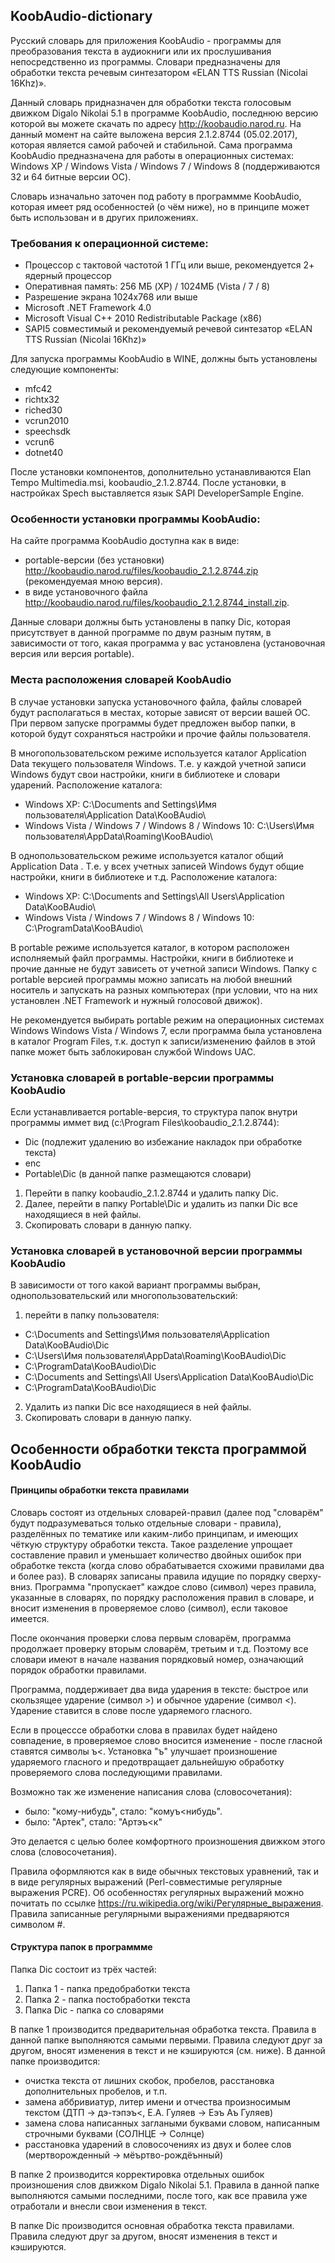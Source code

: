 ## KoobAudio-dictionary
Русский словарь для приложения KoobAudio - программы для преобразования текста в аудиокниги или их прослушивания непосредственно из программы. Словари предназначены для обработки текста речевым синтезатором «ELAN TTS Russian (Nicolai 16Khz)».

Данный словарь придназначен для обработки текста голосовым движком Digalo Nikolai 5.1 в программе KoobAudio, последнюю версию которой вы можете скачать по адресу http://koobaudio.narod.ru.
На данный момент на сайте выложена версия 2.1.2.8744 (05.02.2017), которая является самой рабочей и стабильной.
Сама программа KoobAudio предназначена для работы в операционных системах: Windows XP / Windows Vista / Windows 7 / Windows 8 (поддерживаются 32 и 64 битные версии ОС).

Словарь изначально заточен под работу в программме KoobAudio, которая имеет ряд особенностей (о чём ниже), но в принципе может быть использован и в других приложениях.

### Требования к операционной системе:
 - Процессор с тактовой частотой 1 ГГц или выше, рекомендуется 2+ ядерный процессор
 - Оперативная память: 256 МБ (XP) / 1024МБ (Vista / 7 / 8)
 - Разрешение экрана 1024x768 или выше
 - Microsoft .NET Framework 4.0
 - Microsoft Visual C++ 2010 Redistributable Package (x86)
 - SAPI5 совместимый и рекомендуемый речевой синтезатор «ELAN TTS Russian (Nicolai 16Khz)»
 
Для запуска программы  KoobAudio в WINE, должны быть установлены следующие компоненты:
- mfc42
- richtx32
- riched30
- vcrun2010
- speechsdk
- vcrun6
- dotnet40

После установки компонентов, дополнительно устанавливаются Elan Tempo Multimedia.msi, koobaudio_2.1.2.8744. После установки, в настройках Spech выставляется язык SAPI DeveloperSample Engine.

 ### Особенности установки программы KoobAudio:
На сайте программа KoobAudio доступна как в виде:
- portable-версии (без установки) http://koobaudio.narod.ru/files/koobaudio_2.1.2.8744.zip (рекомендуемая мною версия).
- в виде установочного файла http://koobaudio.narod.ru/files/koobaudio_2.1.2.8744_install.zip.

Данные словари должны быть установлены в папку Dic, которая присутствует в данной программе по двум разным путям, в зависимости от того, какая программа у вас установлена (установочная версия или версия portable).

### Места расположения словарей KoobAudio
В случае установки запуска установочного файла, файлы словарей будут располагаться в местах, которые зависят от версии вашей ОС.
При первом запуске программы будет предложен выбор папки, в которой будут сохраняться настройки и прочие файлы пользователя.

В многопользовательском режиме используется каталог Application Data текущего пользователя Windows. Т.е. у каждой учетной записи Windows будут свои настройки, книги в библиотеке и словари ударений.
Расположение каталога:
-  Windows XP:		C:\Documents and Settings\Имя пользователя\Application Data\KooBAudio\
-  Windows Vista / Windows 7 /  Windows 8 /  Windows 10:	С:\Users\Имя пользователя\AppData\Roaming\KooBAudio\

В однопользовательском режиме используется каталог общий Application Data . Т.е. у всех учетных записей Windows будут общие настройки, книги в библиотеке и т.д.
Расположение каталога:
- Windows XP:	C:\Documents and Settings\All Users\Application Data\KooBAudio\
- Windows Vista / Windows 7 /  Windows 8 /  Windows 10:			С:\ProgramData\KooBAudio\

 В portable режиме используется каталог, в котором расположен исполняемый файл программы. Настройки, книги в библиотеке и прочие данные не будут зависеть от учетной записи Windows. Папку с portable версией программы можно записать на любой внешний носитель и запускать на разных компьютерах (при условии, что на них установлен .NET Framework и нужный голосовой движок).

Не рекомендуется выбирать portable режим на операционных системах Windows Windows Vista / Windows 7, если программа была установлена в каталог Program Files, т.к. доступ к записи/изменению файлов в этой папке может быть заблокирован службой Windows UAC.

### Установка словарей в portable-версии программы KoobAudio 
Если устанавливается portable-версия, то структура папок внутри программы иммет вид (c:\\Program Files\koobaudio_2.1.2.8744\):
- Dic (подлежит удалению во избежание накладок при обработке текста)
- enc
- Portable\Dic (в данной папке размещаются словари)
1. Перейти в папку koobaudio_2.1.2.8744 и удалить папку Dic.
2. Далее, перейти в папку Portable\Dic и удалить из папки Dic все находящиеся в ней файлы.
3. Скопировать словари в данную папку. 

### Установка словарей в установочной версии программы KoobAudio
В зависимости от того какой вариант программы выбран, однопользовательский или многопользовательский:
1. перейти в папку пользователя:
 - C:\Documents and Settings\Имя пользователя\Application Data\KooBAudio\Dic
 - С:\Users\Имя пользователя\AppData\Roaming\KooBAudio\Dic
 - C:\ProgramData\KooBAudio\Dic
 - C:\Documents and Settings\All Users\Application Data\KooBAudio\Dic
 - С:\ProgramData\KooBAudio\Dic
 2. Удалить из папки Dic все находящиеся в ней файлы.
 3. Скопировать словари в данную папку. 
 
 ## Особенности обработки текста программой KoobAudio
 #### Принципы обработки текста правилами
 Словарь состоят из отдельных словарей-правил (далее под "словарём" будут подразумеваться только отдельные словари - правила), разделённых по тематике или каким-либо принципам, и имеющих чёткую структуру обработки текста. Такое разделение упрощает составление правил и уменьшает количество двойных ошибок при обработке текста (когда слово обрабатывается схожими правилами два и более раз).
 В словарях записаны правила идущие по порядку сверху-вниз. Программа "пропускает" каждое слово (символ) через правила, указанные в словарях, по порядку расположения правил в словаре, и вносит изменения в проверяемое слово (символ), если таковое имеется.
 
 После окончания проверки слова первым словарём, программа продолжает проверку вторым словарём, третьим и т.д. Поэтому все словари имеют в начале названия порядковый номер, означающий порядок обработки правилами.
 
 Программа, поддерживает два вида ударения в тексте: быстрое или скользящее ударение (символ >) и обычное ударение (символ <). Ударение ставится в слове после ударяемого гласного.
 
 Если в процесссе обработки слова в правилах будет найдено совпадение, в проверяемое слово вносится изменение - после гласной ставятся символы ъ<. Установка "ъ" улучшает произношение ударяемого гласного и предотвращает дальнейшую обработку проверяемого слова последующими правилами.
 
 Возможно так же изменение написания слова (словосочетания):
 
  - было: "кому-нибудь", стало: "комуъ<нибудь".
  - было: "Артек", стало: "Артэъ<к"
  
  Это делается с целью более комфортного произношения движком этого слова (словосочетания).
 
 Правила оформляются как в виде обычных текстовых уравнений, так и в виде регулярных выражений (Perl-совместимые регулярные выражения PCRE). Об особенностях регулярных выражений можно почитать по ссылке https://ru.wikipedia.org/wiki/Регулярные_выражения. Правила записанные регулярными выражениями предваряются символом #.
 
  #### Структура папок в программме
 Папка Dic состоит из трёх частей:
 1. Папка 1 - папка предобработки текста
 2. Папка 2 - папка постобработки текста
 3. Папка Dic - папка со словарями
 
 В папке 1 производится предварительная обработка текста. Правила в данной папке выполняются самыми первыми. Правила следуют друг за другом, вносят изменения в текст и не кэшируются (см. ниже). В данной папке производится:
 - очистка текста от лишних скобок, пробелов, расстановка дополнительных пробелов, и т.п.
 - замена аббривиатур, литер имени и отчества произносимым текстом (ДТП -> дэ-тэпэъ<, Е.А. Гуляев ->  Еэъ Аъ Гуляев)
 - замена слова написанных заглаными буквами словом, написанным строчными буквами (СОЛНЦЕ -> Солнце)
 - расстановка ударений в словосочениях из двух и более слов (мертворожденный -> мёъртво-рождёънный)
 
 В папке 2 производится корректировка отдельных ошибок произношения слов движком Digalo Nikolai 5.1. Правила в данной папке выполняются самыми последними, после того, как все правила уже отработали и внесли свои изменения в текст. 
 
 В папке Dic производится основная обработка текста правилами.
Правила следуют друг за другом, вносят изменения в текст и кэшируются.




